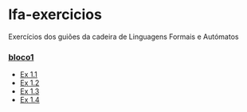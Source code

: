 # lfa-exercicios
Exercícios dos guiões da cadeira de Linguagens Formais e Autómatos

### [bloco1](/bloco1)
- [Ex 1.1](bloco1/Ex1_1)
- [Ex 1.2](bloco1/Ex1_2)
- [Ex 1.3](bloco1/Ex1_3)
- [Ex 1.4](bloco1/Ex1_4)
